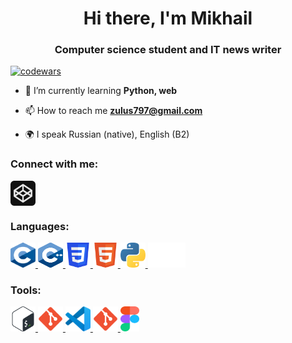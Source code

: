 <h1 align="center">Hi there, I'm Mikhail </h1>
<h3 align="center">Computer science student and IT news writer</h3>

[![codewars](https://www.codewars.com/users/MikhailMos/badges/small)](https://www.codewars.com/users/MikhailMos)

-   🌱 I’m currently learning **Python, web**

-   📫 How to reach me **zulus797@gmail.com**

-   🌍 I speak Russian (native), English (B2)

### Connect with me:

<p align="left">
<a href="https://codepen.io/mikhailmos" target="blank"><img align="center" src="https://raw.githubusercontent.com/MikhailMos/MikhailMos/2d7eafe5250314b3d422c86b35de062e0f1f5178/icons/codepen.svg" alt="daniilshat" height="40" width="40" /></a>
</p>

### Languages:

<p align="left"> 
<a href="https://www.cprogramming.com/" target="_blank" rel="noreferrer"> <img src="https://raw.githubusercontent.com/MikhailMos/MikhailMos/2d7eafe5250314b3d422c86b35de062e0f1f5178/icons/C.svg" alt="c" width="40" height="40"/> </a> 
<a href="https://www.w3schools.com/cpp/" target="_blank" rel="noreferrer"> <img src="https://raw.githubusercontent.com/MikhailMos/MikhailMos/2d7eafe5250314b3d422c86b35de062e0f1f5178/icons/C%2B%2B.svg" alt="cplusplus" width="40" height="40"/> </a> 
<a href="https://www.w3schools.com/css/" target="_blank" rel="noreferrer"> <img src="https://raw.githubusercontent.com/MikhailMos/MikhailMos/2d7eafe5250314b3d422c86b35de062e0f1f5178/icons/CSS3.svg" alt="css3" width="40" height="40"/> </a> 
<a href="https://www.w3.org/html/" target="_blank" rel="noreferrer"> <img src="https://raw.githubusercontent.com/MikhailMos/MikhailMos/2d7eafe5250314b3d422c86b35de062e0f1f5178/icons/HTML5.svg" alt="html5" width="40" height="40"/> </a> 
<a href="https://www.python.org" target="_blank" rel="noreferrer"> <img src="https://raw.githubusercontent.com/MikhailMos/MikhailMos/2d7eafe5250314b3d422c86b35de062e0f1f5178/icons/python.svg" alt="python" width="40" height="40"/> </a> 
<a href="https://www.markdownguide.org/basic-syntax/" target="_blank" rel="noreferrer"> <img src="https://raw.githubusercontent.com/MikhailMos/MikhailMos/c74242689872258d4882fe938a6257c2da710353/icons/markdown-white.svg" alt="python" width="60" height="40"/> </a> 
</p>

### Tools:

<p align="left"> 
<a href="http://www.gnu.org/software/bash/" target="_blank" rel="noreferrer"> <img src="https://raw.githubusercontent.com/MikhailMos/MikhailMos/2583381c09497c680369e95dce7e029d93484d94/icons/Bash.svg" alt="git" width="40" height="40"/> </a> 
<a href="https://git-scm.com/" target="_blank" rel="noreferrer"> <img src="https://raw.githubusercontent.com/MikhailMos/MikhailMos/2d7eafe5250314b3d422c86b35de062e0f1f5178/icons/git.svg" alt="git" width="40" height="40"/> </a> 
<a href="https://code.visualstudio.com/" target="_blank" rel="noreferrer"> <img src="https://raw.githubusercontent.com/MikhailMos/MikhailMos/2583381c09497c680369e95dce7e029d93484d94/icons/VS-code.svg" alt="git" width="40" height="40"/> </a> 
<a href="https://www.github.com/" target="_blank" rel="noreferrer"> <img src="https://raw.githubusercontent.com/MikhailMos/MikhailMos/2583381c09497c680369e95dce7e029d93484d94/icons/git.svg" alt="git" width="40" height="40"/> </a> 
<a href="https://www.figma.com/" target="_blank" rel="noreferrer"> <img src="https://raw.githubusercontent.com/MikhailMos/MikhailMos/2d7eafe5250314b3d422c86b35de062e0f1f5178/icons/figma.svg" alt="figma" width="30" height="40"/> </a> 
</p>

